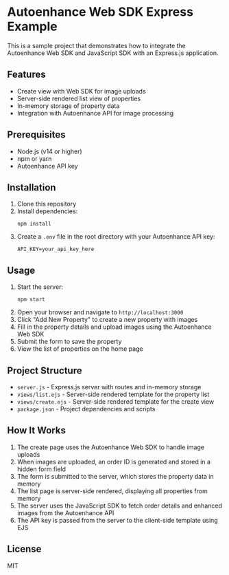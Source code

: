 # Autoenhance Web SDK Express Example

This is a sample project that demonstrates how to integrate the Autoenhance Web SDK and JavaScript SDK with an Express.js application.

## Features

- Create view with Web SDK for image uploads
- Server-side rendered list view of properties
- In-memory storage of property data
- Integration with Autoenhance API for image processing

## Prerequisites

- Node.js (v14 or higher)
- npm or yarn
- Autoenhance API key

## Installation

1. Clone this repository
2. Install dependencies:
   ```
   npm install
   ```
3. Create a `.env` file in the root directory with your Autoenhance API key:
   ```
   API_KEY=your_api_key_here
   ```

## Usage

1. Start the server:
   ```
   npm start
   ```
2. Open your browser and navigate to `http://localhost:3000`
3. Click "Add New Property" to create a new property with images
4. Fill in the property details and upload images using the Autoenhance Web SDK
5. Submit the form to save the property
6. View the list of properties on the home page

## Project Structure

- `server.js` - Express.js server with routes and in-memory storage
- `views/list.ejs` - Server-side rendered template for the property list
- `views/create.ejs` - Server-side rendered template for the create view
- `package.json` - Project dependencies and scripts

## How It Works

1. The create page uses the Autoenhance Web SDK to handle image uploads
2. When images are uploaded, an order ID is generated and stored in a hidden form field
3. The form is submitted to the server, which stores the property data in memory
4. The list page is server-side rendered, displaying all properties from memory
5. The server uses the JavaScript SDK to fetch order details and enhanced images from the Autoenhance API
6. The API key is passed from the server to the client-side template using EJS

## License

MIT 